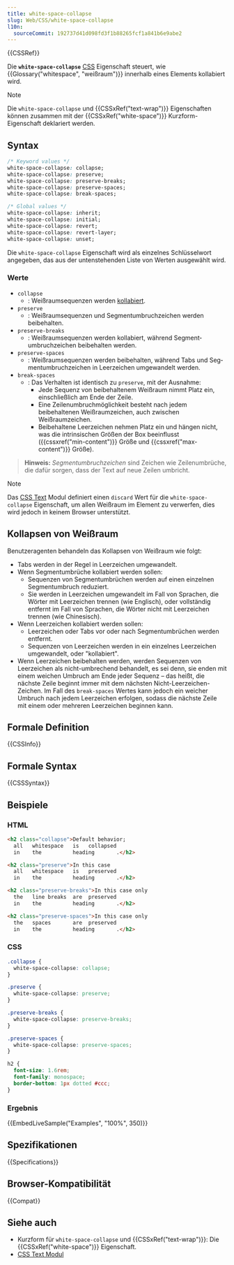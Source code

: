 ```yaml
---
title: white-space-collapse
slug: Web/CSS/white-space-collapse
l10n:
  sourceCommit: 192737d41d098fd3f1b88265fcf1a841b6e9abe2
---
```


{{CSSRef}}

Die **`white-space-collapse`** [CSS](/de/docs/Web/CSS) Eigenschaft steuert, wie {{Glossary("whitespace", "weißraum")}} innerhalb eines Elements kollabiert wird.

> [!NOTE]
> Die `white-space-collapse` und {{CSSxRef("text-wrap")}} Eigenschaften können zusammen mit der {{CSSxRef("white-space")}} Kurzform-Eigenschaft deklariert werden.

## Syntax

```css
/* Keyword values */
white-space-collapse: collapse;
white-space-collapse: preserve;
white-space-collapse: preserve-breaks;
white-space-collapse: preserve-spaces;
white-space-collapse: break-spaces;

/* Global values */
white-space-collapse: inherit;
white-space-collapse: initial;
white-space-collapse: revert;
white-space-collapse: revert-layer;
white-space-collapse: unset;
```

Die `white-space-collapse` Eigenschaft wird als einzelnes Schlüsselwort angegeben, das aus der untenstehenden Liste von Werten ausgewählt wird.

### Werte

- `collapse`
  - : Weißraumsequenzen werden [kollabiert](#kollapsen_von_weißraum).
- `preserve`
  - : Weißraumsequenzen und Seg­ment­umbruchzeichen werden beibehalten.
- `preserve-breaks`
  - : Weißraumsequenzen werden kollabiert, während Seg­ment­umbruchzeichen beibehalten werden.
- `preserve-spaces`
  - : Weißraumsequenzen werden beibehalten, während Tabs und Seg­ment­umbruchzeichen in Leerzeichen umgewandelt werden.
- `break-spaces`
  - : Das Verhalten ist identisch zu `preserve`, mit der Ausnahme:
    - Jede Sequenz von beibehaltenem Weißraum nimmt Platz ein, einschließlich am Ende der Zeile.
    - Eine Zeilenumbruchmöglichkeit besteht nach jedem beibehaltenen Weißraumzeichen, auch zwischen Weißraumzeichen.
    - Beibehaltene Leerzeichen nehmen Platz ein und hängen nicht, was die intrinsischen Größen der Box beeinflusst ({{cssxref("min-content")}} Größe und {{cssxref("max-content")}} Größe).

> **Hinweis:** _Seg­ment­umbruchzeichen_ sind Zeichen wie Zeilenumbrüche, die dafür sorgen, dass der Text auf neue Zeilen umbricht.

> [!NOTE]
> Das [CSS Text](/de/docs/Web/CSS/CSS_text) Modul definiert einen `discard` Wert für die `white-space-collapse` Eigenschaft, um allen Weißraum im Element zu verwerfen, dies wird jedoch in keinem Browser unterstützt.

## Kollapsen von Weißraum

Benutzeragenten behandeln das Kollapsen von Weißraum wie folgt:

- Tabs werden in der Regel in Leerzeichen umgewandelt.
- Wenn Seg­ment­umbrüche kollabiert werden sollen:
  - Sequenzen von Seg­ment­umbrüchen werden auf einen einzelnen Seg­ment­umbruch reduziert.
  - Sie werden in Leerzeichen umgewandelt im Fall von Sprachen, die Wörter mit Leerzeichen trennen (wie Englisch), oder vollständig entfernt im Fall von Sprachen, die Wörter nicht mit Leerzeichen trennen (wie Chinesisch).
- Wenn Leerzeichen kollabiert werden sollen:
  - Leerzeichen oder Tabs vor oder nach Seg­ment­umbrüchen werden entfernt.
  - Sequenzen von Leerzeichen werden in ein einzelnes Leerzeichen umgewandelt, oder "kollabiert".
- Wenn Leerzeichen beibehalten werden, werden Sequenzen von Leerzeichen als nicht-umbrechend behandelt, es sei denn, sie enden mit einem weichen Umbruch am Ende jeder Sequenz – das heißt, die nächste Zeile beginnt immer mit dem nächsten Nicht-Leerzeichen-Zeichen. Im Fall des `break-spaces` Wertes kann jedoch ein weicher Umbruch nach jedem Leerzeichen erfolgen, sodass die nächste Zeile mit einem oder mehreren Leerzeichen beginnen kann.

## Formale Definition

{{CSSInfo}}

## Formale Syntax

{{CSSSyntax}}

## Beispiele

### HTML

<!-- prettier-ignore-start -->
```html
<h2 class="collapse">Default behavior;
  all   whitespace   is   collapsed
  in    the          heading       .</h2>

<h2 class="preserve">In this case
  all   whitespace   is   preserved
  in    the          heading       .</h2>

<h2 class="preserve-breaks">In this case only
  the   line breaks  are  preserved
  in    the          heading       .</h2>

<h2 class="preserve-spaces">In this case only
  the   spaces       are  preserved
  in    the          heading       .</h2>
```
<!-- prettier-ignore-end -->

### CSS

```css
.collapse {
  white-space-collapse: collapse;
}

.preserve {
  white-space-collapse: preserve;
}

.preserve-breaks {
  white-space-collapse: preserve-breaks;
}

.preserve-spaces {
  white-space-collapse: preserve-spaces;
}

h2 {
  font-size: 1.6rem;
  font-family: monospace;
  border-bottom: 1px dotted #ccc;
}
```

### Ergebnis

{{EmbedLiveSample("Examples", "100%", 350)}}

## Spezifikationen

{{Specifications}}

## Browser-Kompatibilität

{{Compat}}

## Siehe auch

- Kurzform für `white-space-collapse` und {{CSSxRef("text-wrap")}}: Die {{CSSxRef("white-space")}} Eigenschaft.
- [CSS Text Modul](/de/docs/Web/CSS/CSS_text)
